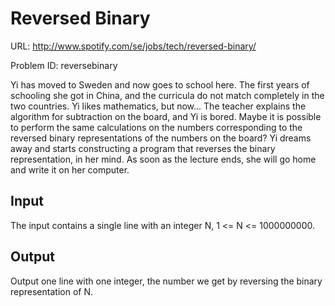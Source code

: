 Reversed Binary
============
URL: http://www.spotify.com/se/jobs/tech/reversed-binary/

Problem ID: reversebinary

Yi has moved to Sweden and now goes to school here. The first years of schooling she got in China, and the curricula do not match completely in the two countries. Yi likes mathematics, but now... The teacher explains the algorithm for subtraction on the board, and Yi is bored. Maybe it is possible to perform the same calculations on the numbers corresponding to the reversed binary representations of the numbers on the board? Yi dreams away and starts constructing a program that reverses the binary representation, in her mind. As soon as the lecture ends, she will go home and write it on her computer.

Input
----
The input contains a single line with an integer N, 1 <= N <= 1000000000.

Output
----
Output one line with one integer, the number we get by reversing the binary representation of N.